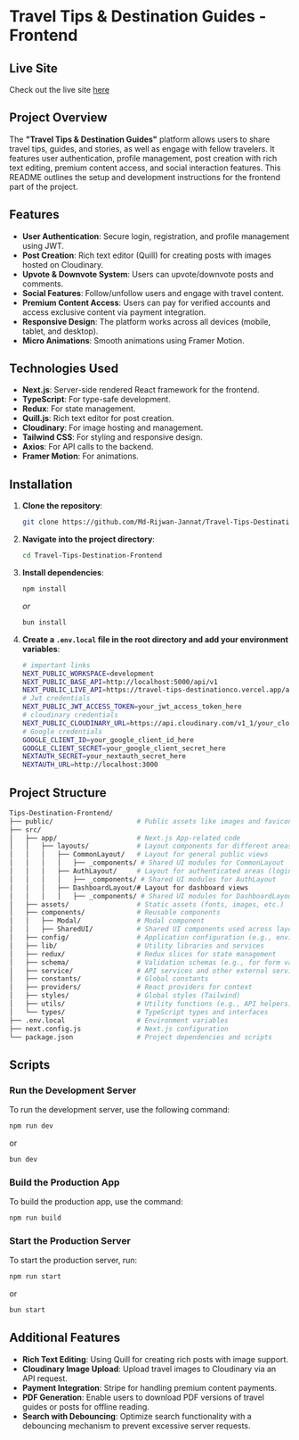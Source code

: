 # Travel Tips & Destination Guides - Frontend

## Live Site

Check out the live site [here](https://traveltipsdestinationcommunity.vercel.app)

## Project Overview

The **"Travel Tips & Destination Guides"** platform allows users to share travel tips, guides, and stories, as well as engage with fellow travelers. It features user authentication, profile management, post creation with rich text editing, premium content access, and social interaction features. This README outlines the setup and development instructions for the frontend part of the project.

## Features

- **User Authentication**: Secure login, registration, and profile management using JWT.
- **Post Creation**: Rich text editor (Quill) for creating posts with images hosted on Cloudinary.
- **Upvote & Downvote System**: Users can upvote/downvote posts and comments.
- **Social Features**: Follow/unfollow users and engage with travel content.
- **Premium Content Access**: Users can pay for verified accounts and access exclusive content via payment integration.
- **Responsive Design**: The platform works across all devices (mobile, tablet, and desktop).
- **Micro Animations**: Smooth animations using Framer Motion.

## Technologies Used

- **Next.js**: Server-side rendered React framework for the frontend.
- **TypeScript**: For type-safe development.
- **Redux**: For state management.
- **Quill.js**: Rich text editor for post creation.
- **Cloudinary**: For image hosting and management.
- **Tailwind CSS**: For styling and responsive design.
- **Axios**: For API calls to the backend.
- **Framer Motion**: For animations.

## Installation

1. **Clone the repository**:

   ```bash
   git clone https://github.com/Md-Rijwan-Jannat/Travel-Tips-Destination-Frontend.git
   ```

2. **Navigate into the project directory**:

   ```bash
   cd Travel-Tips-Destination-Frontend
   ```

3. **Install dependencies**:

   ```bash
   npm install
   ```

   _or_

   ```bash
   bun install
   ```

4. **Create a `.env.local` file in the root directory and add your environment variables**:

   ```bash
   # important links
   NEXT_PUBLIC_WORKSPACE=development
   NEXT_PUBLIC_BASE_API=http://localhost:5000/api/v1
   NEXT_PUBLIC_LIVE_API=https://travel-tips-destinationco.vercel.app/api/v1
   # Jwt credentials
   NEXT_PUBLIC_JWT_ACCESS_TOKEN=your_jwt_access_token_here
   # cloudinary credentials
   NEXT_PUBLIC_CLOUDINARY_URL=https://api.cloudinary.com/v1_1/your_cloud_name/image/upload
   # Google credentials
   GOOGLE_CLIENT_ID=your_google_client_id_here
   GOOGLE_CLIENT_SECRET=your_google_client_secret_here
   NEXTAUTH_SECRET=your_nextauth_secret_here
   NEXTAUTH_URL=http://localhost:3000
   ```

## Project Structure

```bash
Tips-Destination-Frontend/
├── public/                     # Public assets like images and favicons
├── src/
│   ├── app/                    # Next.js App-related code
│   │   ├── layouts/            # Layout components for different areas of the app
│   │   │   ├── CommonLayout/   # Layout for general public views
│   │   │   │   ├── _components/ # Shared UI modules for CommonLayout
│   │   │   ├── AuthLayout/     # Layout for authenticated areas (login, signup)
│   │   │   │   ├── _components/ # Shared UI modules for AuthLayout
│   │   │   ├── DashboardLayout/# Layout for dashboard views
│   │   │   │   ├── _components/ # Shared UI modules for DashboardLayout
│   ├── assets/                 # Static assets (fonts, images, etc.)
│   ├── components/             # Reusable components
│   │   ├── Modal/              # Modal component
│   │   ├── SharedUI/           # Shared UI components used across layouts and pages
│   ├── config/                 # Application configuration (e.g., environment, API config)
│   ├── lib/                    # Utility libraries and services
│   ├── redux/                  # Redux slices for state management
│   ├── schema/                 # Validation schemas (e.g., for form validation)
│   ├── service/                # API services and other external services
│   ├── constants/              # Global constants
│   ├── providers/              # React providers for context
│   ├── styles/                 # Global styles (Tailwind)
│   ├── utils/                  # Utility functions (e.g., API helpers)
│   └── types/                  # TypeScript types and interfaces
├── .env.local                  # Environment variables
├── next.config.js              # Next.js configuration
└── package.json                # Project dependencies and scripts


```

## Scripts

### Run the Development Server

To run the development server, use the following command:

```bash
npm run dev
```

or

```bash
bun dev
```

### Build the Production App

To build the production app, use the command:

```bash
npm run build
```

### Start the Production Server

To start the production server, run:

```bash
npm run start
```

or

```bash
bun start
```

## Additional Features

- **Rich Text Editing**: Using Quill for creating rich posts with image support.
- **Cloudinary Image Upload**: Upload travel images to Cloudinary via an API request.
- **Payment Integration**: Stripe for handling premium content payments.
- **PDF Generation**: Enable users to download PDF versions of travel guides or posts for offline reading.
- **Search with Debouncing**: Optimize search functionality with a debouncing mechanism to prevent excessive server requests.
